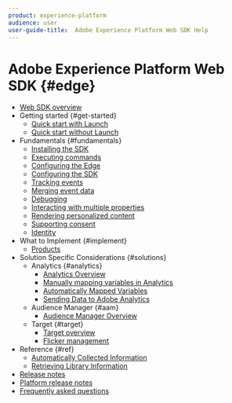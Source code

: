 ```yaml
---
product: experience-platform
audience: user
user-guide-title:  Adobe Experience Platform Web SDK Help
---
```


# Adobe Experience Platform Web SDK {#edge}

* [Web SDK overview](home.md)
* Getting started {#get-started}
  * [Quick start with Launch](getting-started/quick-start-with-launch.md)
  * [Quick start without Launch](getting-started/quick-start-without-launch.md)
* Fundamentals {#fundamentals}
  * [Installing the SDK](fundamentals/installing-the-sdk.md)
  * [Executing commands](fundamentals/executing-commands.md)
  * [Configuring the Edge](fundamentals/edge-configuration.md)
  * [Configuring the SDK](fundamentals/configuring-the-sdk.md)
  * [Tracking events](fundamentals/tracking-events.md)
  * [Merging event data](fundamentals/merging-event-data.md)
  * [Debugging](fundamentals/debugging.md)
  * [Interacting with multiple properties](fundamentals/interacting-with-multiple-properties.md)
  * [Rendering personalized content](fundamentals/rendering-personalization-content.md)
  * [Supporting consent](fundamentals/supporting-consent.md)
  * [Identity](fundamentals/identity.md)
* What to Implement {#implement}
  * [Products](what-to-implement/commerce.md)
* Solution Specific Considerations {#solutions}
  * Analytics {#analytics}
    * [Analytics Overview](solution-specific/analytics/analytics-overview.md)
    * [Manually mapping variables in Analytics](solution-specific/analytics/manually-mapping-variables.md)
    * [Automatically Mapped Variables](solution-specific/analytics/automatically-mapped-vars.md)
    * [Sending Data to Adobe Analytics](solution-specific/analytics/link-tracking.md)
  * Audience Manager {#aam}
    * [Audience Manager Overview](solution-specific/audience-manager/audience-manager-overview.md)
  * Target {#target}
    * [Target overview](solution-specific/target/target-overview.md)
    * [Flicker management](solution-specific/target/flicker-management.md)
* Reference {#ref}
  * [Automatically Collected Information](reference/automatic-information.md)
  * [Retrieving Library Information](reference/retrieving-library-information.md)
* [Release notes](release-notes.md)
* [Platform release notes](https://www.adobe.com/go/platform-release-notes-en)
* [Frequently asked questions](getting-started/web-sdk-faq.md)
